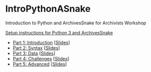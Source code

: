 # IntroPythonASnake
Introduction to Python and ArchivesSnake for Archivists Workshop

[Setup instructions for Python 3 and ArchivesSnake](install.md)



* [Part 1: Introduction](introduction.md) [[Slides](http://www.gregwiedeman.com/workshop/introduction.html)]
* [Part 2: Syntax](syntax.md) [[Slides](http://www.gregwiedeman.com/workshop/syntax.html)]
* [Part 3: Data](data.md) [[Slides](https://www.gregwiedeman.com/workshop/data.html)]
* [Part 4: Challenges](challenges.md) [[Slides](http://www.gregwiedeman.com/workshop/challenges.html)]
* [Part 5: Advanced](advanced.md) [[Slides](http://www.gregwiedeman.com/workshop/advanced.html)]
